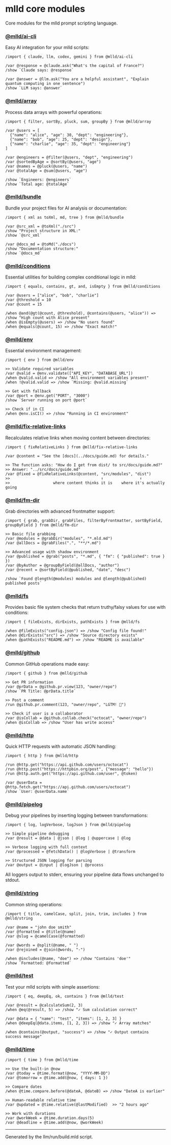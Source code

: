 
# mlld core modules

Core modules for the mlld prompt scripting language.

### [@mlld/ai-cli](./llm/modules/ai-cli.mld.md)

Easy AI integration for your mlld scripts:

```mlld
/import { claude, llm, codex, gemini } from @mlld/ai-cli

/var @response = @claude.ask("What's the capital of France?")
/show `Claude says: @response`

/var @answer = @llm.ask("You are a helpful assistant", "Explain quantum computing in one sentence")
/show `LLM says: @answer`
```

### [@mlld/array](./llm/modules/array.mld.md)

Process data arrays with powerful operations:

```mlld
/import { filter, sortBy, pluck, sum, groupBy } from @mlld/array

/var @users = [
  {"name": "alice", "age": 30, "dept": "engineering"},
  {"name": "bob", "age": 25, "dept": "design"},
  {"name": "charlie", "age": 35, "dept": "engineering"}
]

/var @engineers = @filter(@users, "dept", "engineering")
/var @sortedByAge = @sortBy(@users, "age")
/var @names = @pluck(@users, "name")
/var @totalAge = @sum(@users, "age")

/show `Engineers: @engineers`
/show `Total age: @totalAge`
```

### [@mlld/bundle](./llm/modules/bundle.mld.md)

Bundle your project files for AI analysis or documentation:

```mlld
/import { xml as toXml, md, tree } from @mlld/bundle

/var @src_xml = @toXml("./src")
/show "Project structure in XML:"
/show `@src_xml`

/var @docs_md = @toMd("./docs")
/show "Documentation structure:"
/show `@docs_md`
```

### [@mlld/conditions](./llm/modules/conditions.mld.md)

Essential utilities for building complex conditional logic in mlld:

```mlld
/import { equals, contains, gt, and, isEmpty } from @mlld/conditions

/var @users = ["alice", "bob", "charlie"]
/var @threshold = 10
/var @count = 15

/when @and(@gt(@count, @threshold), @contains(@users, "alice")) => /show "High count with Alice present"
/when @isEmpty(@users) => /show "No users found"
/when @equals(@count, 15) => /show "Exact match!"
```

### [@mlld/env](./llm/modules/env.mld.md)

Essential environment management:

```mlld
/import { env } from @mlld/env

>> Validate required variables
/var @valid = @env.validate(["API_KEY", "DATABASE_URL"])
/when @valid.valid => /show "All environment variables present"
/when !@valid.valid => /show `Missing: @valid.missing`

>> Get with fallback
/var @port = @env.get("PORT", "3000")
/show `Server running on port @port`

>> Check if in CI
/when @env.isCI() => /show "Running in CI environment"
```

### [@mlld/fix-relative-links](./llm/modules/fix-relative-links.mld.md)

Recalculates relative links when moving content between directories:

```mlld
/import { fixRelativeLinks } from @mlld/fix-relative-links

/var @content = "See the [docs](../docs/guide.md) for details."

>> The function asks: "How do I get from dist/ to src/docs/guide.md?"
>> Answer: "../src/docs/guide.md"
/var @fixed = @fixRelativeLinks(@content, "src/modules", "dist")
>>                                        ↑                ↑
>>                   where content thinks it is    where it's actually going
```

### [@mlld/fm-dir](./llm/modules/fm-dir.mld.md)

Grab directories with advanced frontmatter support:

```mlld
/import { grab, grabDir, grabFiles, filterByFrontmatter, sortByField, groupByField } from @mlld/fm-dir

>> Basic file grabbing
/var @modules = @grabDir("modules", "*.mld.md")
/var @allDocs = @grabFiles(".", "**/*.md")

>> Advanced usage with shadow environment
/var @published = @grab("posts", "*.md", { "fm": { "published": true } })
/var @byAuthor = @groupByField(@allDocs, "author")
/var @recent = @sortByField(@published, "date", "desc")

/show `Found @length(@modules) modules and @length(@published) published posts`
```

### [@mlld/fs](./llm/modules/fs.mld.md)

Provides basic file system checks that return truthy/falsy values for use with  conditions:

```mlld
/import { fileExists, dirExists, pathExists } from @mlld/fs

/when @fileExists("config.json") => /show "Config file found!"
/when @dirExists("src") => /show "Source directory exists"
/when @pathExists("README.md") => /show "README is available"
```

### [@mlld/github](./llm/modules/github.mld.md)

Common GitHub operations made easy:

```mlld
/import { github } from @mlld/github

>> Get PR information
/var @prData = @github.pr.view(123, "owner/repo")
/show `PR Title: @prData.title`

>> Post a comment
/run @github.pr.comment(123, "owner/repo", "LGTM! 🚀")

>> Check if user is a collaborator
/var @isCollab = @github.collab.check("octocat", "owner/repo")
/when @isCollab => /show "User has write access"
```

### [@mlld/http](./llm/modules/http.mld.md)

Quick HTTP requests with automatic JSON handling:

```mlld
/import { http } from @mlld/http

/run @http.get("https://api.github.com/users/octocat")
/run @http.post("https://httpbin.org/post", {"message": "hello"})
/run @http.auth.get("https://api.github.com/user", @token)

/var @userData = @http.fetch.get("https://api.github.com/users/octocat")
/show `User: @userData.name`
```

### [@mlld/pipelog](./llm/modules/pipelog.mld.md)

Debug your pipelines by inserting logging between transformations:

```mlld
/import { log, logVerbose, logJson } from @mlld/pipelog

>> Simple pipeline debugging
/var @result = @data | @json | @log | @uppercase | @log

>> Verbose logging with full context
/var @processed = @fetchData() | @logVerbose | @transform

>> Structured JSON logging for parsing
/var @output = @input | @logJson | @process
```

All loggers output to stderr, ensuring your pipeline data flows unchanged to stdout.

### [@mlld/string](./llm/modules/string.mld.md)

Common string operations:

```mlld
/import { title, camelCase, split, join, trim, includes } from @mlld/string

/var @name = "john doe smith"
/var @formatted = @title(@name)
/var @slug = @camelCase(@formatted)

/var @words = @split(@name, " ")
/var @rejoined = @join(@words, "-")

/when @includes(@name, "doe") => /show "Contains 'doe'"
/show `Formatted: @formatted`
```

### [@mlld/test](./llm/modules/test.mld.md)

Test your mlld scripts with simple assertions:

```mlld
/import { eq, deepEq, ok, contains } from @mlld/test

/var @result = @calculateSum(2, 3)
/when @eq(@result, 5) => /show "✓ Sum calculation correct"

/var @data = { "name": "test", "items": [1, 2, 3] }
/when @deepEq(@data.items, [1, 2, 3]) => /show "✓ Array matches"

/when @contains(@output, "success") => /show "✓ Output contains success message"
```

### [@mlld/time](./llm/modules/time.mld.md)

```mlld
/import { time } from @mlld/time

>> Use the built-in @now
/var @today = @time.format(@now, "YYYY-MM-DD")
/var @tomorrow = @time.add(@now, { days: 1 })

>> Compare dates
/when @time.compare.before(@dateA, @dateB) => /show "DateA is earlier"

>> Human-readable relative time
/var @updated = @time.relative(@lastModified)  >> "2 hours ago"

>> Work with durations
/var @workWeek = @time.duration.days(5)
/var @deadline = @time.add(@now, @workWeek)
```

---
Generated by the llm/run/build.mld script.
